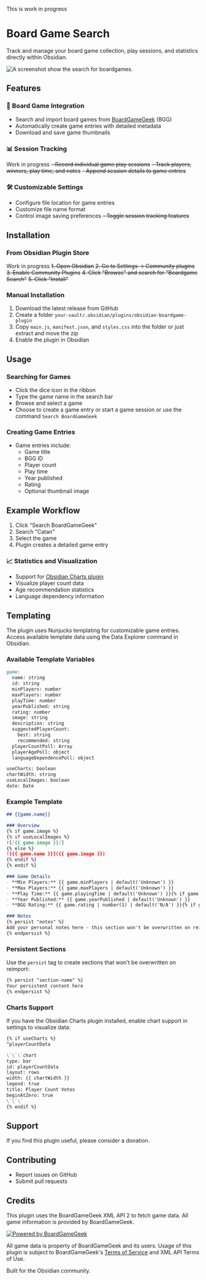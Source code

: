 This is work in progress

# Board Game Search

Track and manage your board game collection, play sessions, and statistics directly within Obsidian.

<img src="https://raw.githubusercontent.com/Marlon154/obsidian-boardgame-plugin/main/docs/search-screenshot.png" alt="A screenshot show the search for boardgames.">

## Features

### 🎲 Board Game Integration
- Search and import board games from [BoardGameGeek](https://boardgamegeek.com/) (BGG)
- Automatically create game entries with detailed metadata
- Download and save game thumbnails

### 📊 Session Tracking
Work in progress
~~- Record individual game play sessions~~
~~- Track players, winners, play time, and notes~~
~~- Append session details to game entries~~

### 🛠️ Customizable Settings
- Configure file location for game entries
- Customize file name format
- Control image saving preferences
~~- Toggle session tracking features~~

## Installation

### From Obsidian Plugin Store
Work in progress
~~1. Open Obsidian~~
~~2. Go to Settings → Community plugins~~
~~3. Enable Community Plugins~~
~~4. Click "Browse" and search for "Boardgame Search"~~
~~5. Click "Install"~~

### Manual Installation
1. Download the latest release from GitHub
2. Create a folder `your-vault/.obsidian/plugins/obsidian-boardgame-plugin`
3. Copy `main.js`, `manifest.json`, and `styles.css` into the folder or just extract and move the zip 
4. Enable the plugin in Obsidian

## Usage

### Searching for Games
- Click the dice icon in the ribbon
- Type the game name in the search bar
- Browse and select a game
- Choose to create a game entry or start a game session
or use the command `Search BoardGameGeek`

### Creating Game Entries
- Game entries include:
  - Game title
  - BGG ID
  - Player count
  - Play time
  - Year published
  - Rating
  - Optional thumbnail image

## Example Workflow
1. Click "Search BoardGameGeek"
2. Search "Catan"
3. Select the game
4. Plugin creates a detailed game entry

### 📈 Statistics and Visualization
- Support for [Obsidian Charts plugin](https://github.com/phibr0/obsidian-charts)
- Visualize player count data
- Age recommendation statistics
- Language dependency information


## Templating

The plugin uses Nunjucks templating for customizable game entries. Access available template data using the Data Explorer command in Obsidian.

### Available Template Variables

```markdown
game:
  name: string
  id: string
  minPlayers: number
  maxPlayers: number
  playTime: number
  yearPublished: string
  rating: number
  image: string
  description: string
  suggestedPlayerCount:
    best: string
    recommended: string
  playerCountPoll: Array
  playerAgePoll: object
  languageDependencePoll: object

useCharts: boolean
chartWidth: string
useLocalImages: boolean
date: Date
```

### Example Template

```markdown
## {{game.name}}

### Overview
{% if game.image %}
{% if useLocalImages %}
![[{{ game.image }}]]
{% else %}
![{{ game.name }}]({{ game.image }})
{% endif %}
{% endif %}

### Game Details
- **Min Players:** {{ game.minPlayers | default('Unknown') }}
- **Max Players:** {{ game.maxPlayers | default('Unknown') }}
- **Play Time:** {{ game.playingTime | default('Unknown') }}{% if game.playingTime %} minutes{% endif %}
- **Year Published:** {{ game.yearPublished | default('Unknown') }}
- **BGG Rating:** {{ game.rating | number(1) | default('N/A') }}{% if game.rating %}/10{% endif %}

### Notes
{% persist "notes" %}
Add your personal notes here - this section won't be overwritten on reimport
{% endpersist %}
```

### Persistent Sections

Use the `persist` tag to create sections that won't be overwritten on reimport:

```markdown
{% persist "section-name" %}
Your persistent content here
{% endpersist %}
```

### Charts Support

If you have the Obsidian Charts plugin installed, enable chart support in settings to visualize data:

```markdown
{% if useCharts %}
^playerCountData

\`\`\`chart
type: bar
id: playerCountData
layout: rows
width: {{ chartWidth }}
legend: true
title: Player Count Votes
beginAtZero: true
\`\`\`
{% endif %}
```

## Support

If you find this plugin useful, please consider a donation.

## Contributing

- Report issues on GitHub
- Submit pull requests

## Credits

This plugin uses the BoardGameGeek XML API 2 to fetch game data. All game information is provided by BoardGameGeek.

[![Powered by BoardGameGeek](https://cf.geekdo-images.com/HZy35cmzmmyV9BarSuk6ug__imagepage/img/FOGhR5OgYhcg-1jdqT5i5W8Xfbg=/fit-in/900x600/filters:no_upscale():strip_icc()/pic7779581.png)](https://boardgamegeek.com)

All game data is property of BoardGameGeek and its users. Usage of this plugin is subject to BoardGameGeek's [Terms of Service](https://boardgamegeek.com/terms) and XML API Terms of Use.

Built for the Obsidian community.
